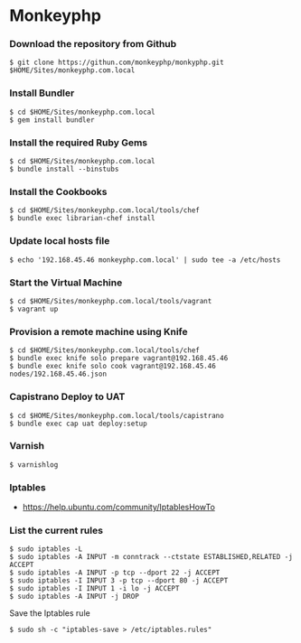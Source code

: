 # Monkeyphp

### Download the repository from Github

    $ git clone https://githun.com/monkeyphp/monkyphp.git $HOME/Sites/monkeyphp.com.local

### Install Bundler

    $ cd $HOME/Sites/monkeyphp.com.local
    $ gem install bundler

### Install the required Ruby Gems

    $ cd $HOME/Sites/monkeyphp.com.local
    $ bundle install --binstubs

### Install the Cookbooks

    $ cd $HOME/Sites/monkeyphp.com.local/tools/chef
    $ bundle exec librarian-chef install

### Update local hosts file

    $ echo '192.168.45.46 monkeyphp.com.local' | sudo tee -a /etc/hosts

### Start the Virtual Machine

    $ cd $HOME/Sites/monkeyphp.com.local/tools/vagrant
    $ vagrant up

### Provision a remote machine using Knife

    $ cd $HOME/Sites/monkeyphp.com.local/tools/chef
    $ bundle exec knife solo prepare vagrant@192.168.45.46
    $ bundle exec knife solo cook vagrant@192.168.45.46 nodes/192.168.45.46.json

### Capistrano Deploy to UAT

    $ cd $HOME/Sites/monkeyphp.com.local/tools/capistrano
    $ bundle exec cap uat deploy:setup

### Varnish

    $ varnishlog

### Iptables

- https://help.ubuntu.com/community/IptablesHowTo

### List the current rules

    $ sudo iptables -L
    $ sudo iptables -A INPUT -m conntrack --ctstate ESTABLISHED,RELATED -j ACCEPT
    $ sudo iptables -A INPUT -p tcp --dport 22 -j ACCEPT
    $ sudo iptables -I INPUT 3 -p tcp --dport 80 -j ACCEPT
    $ sudo iptables -I INPUT 1 -i lo -j ACCEPT
    $ sudo iptables -A INPUT -j DROP

Save the Iptables rule

    $ sudo sh -c "iptables-save > /etc/iptables.rules"


